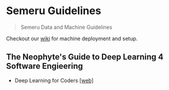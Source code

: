 # Semeru Guidelines
> Semeru Data and Machine Guidelines

Checkout our [wiki](https://github.com/WM-SEMERU/semeru_guidelines/wiki) for machine deployment and setup.

## The Neophyte's Guide to Deep Learning 4 Software Engieering
- Deep Learning for Coders [[web]](https://www.fast.ai/)
